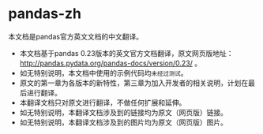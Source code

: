 # pandas-zh
本文档是pandas官方英文文档的中文翻译。

- 本文档基于pandas 0.23版本的英文官方文档翻译，原文网页版地址：http://pandas.pydata.org/pandas-docs/version/0.23/ 。
- 如无特别说明，本文档中使用的示例代码均`未经过测试`。
- 原文的第一章为各版本的新特性，第三章为加入开发者的相关说明，计划在最后进行翻译。
- 本翻译文档只对原文进行翻译，不做任何扩展和延伸。
- 如无特别说明，本翻译文档涉及到的链接均为原文（网页版）链接。
- 如无特别说明，本翻译文档涉及到的图片均为原文（网页版）图片。

